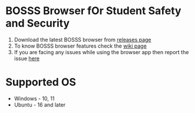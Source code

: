 # BOSSS Browser fOr Student Safety and Security
1. Download the latest BOSSS browser from [releases page](https://github.com/abhimanyutherobot/kmit-bosss/releases)
1. To know BOSSS browser features check the [wiki page](https://github.com/abhimanyutherobot/kmit-bosss/wiki/BOSSS-wiki)
1. If you are facing any issues while using the browser app then report the issue [here](https://github.com/abhimanyutherobot/kmit-bosss/issues)

# Supported OS
- Windows - 10, 11
- Ubuntu - 16 and later
